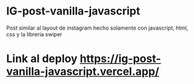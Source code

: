 # IG-post-vanilla-javascript
Post similar al layout de instagram hecho solamente con javascript, html, css  y la libreria swiper
# Link al deploy https://ig-post-vanilla-javascript.vercel.app/
